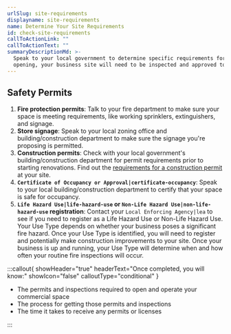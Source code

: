 ```yaml
---
urlSlug: site-requirements
displayname: site-requirements
name: Determine Your Site Requirements
id: check-site-requirements
callToActionLink: ""
callToActionText: ""
summaryDescriptionMd: >-
  Speak to your local government to determine specific requirements for your site and business. Prior to
  opening, your business site will need to be inspected and approved to ensure customer and employee safety.
---
```


## Safety Permits

1. **Fire protection permits**: Talk to your fire department to make sure your space is meeting requirements, like working sprinklers, extinguishers, and signage.
2. **Store signage**: Speak to your local zoning office and building/construction department to make sure the signage you're proposing is permitted.
3. **Construction permits**: Check with your local government's building/construction department for permit requirements prior to starting renovations. Find out the [requirements for a construction permit](https://business.nj.gov/pages/building-permits-and-inspections) at your site.
4. **`Certificate of Occupancy or Approval|certificate-occupancy`**: Speak to your local building/construction department to certify that your space is safe for occupancy.
5. **`Life Hazard Use|life-hazard-use` or `Non-Life Hazard Use|non-life-hazard-use` registration**: Contact your `Local Enforcing Agency|lea` to see if you need to register as a Life Hazard Use or Non-Life Hazard Use. Your Use Type depends on whether your business poses a significant fire hazard. Once your Use Type is identified, you will need to register and potentially make construction improvements to your site. Once your business is up and running, your Use Type will determine when and how often your routine fire inspections will occur.

:::callout{ showHeader="true" headerText="Once completed, you will know:" showIcon="false" calloutType="conditional" }

- The permits and inspections required to open and operate your commercial space
- The process for getting those permits and inspections
- The time it takes to receive any permits or licenses

:::

